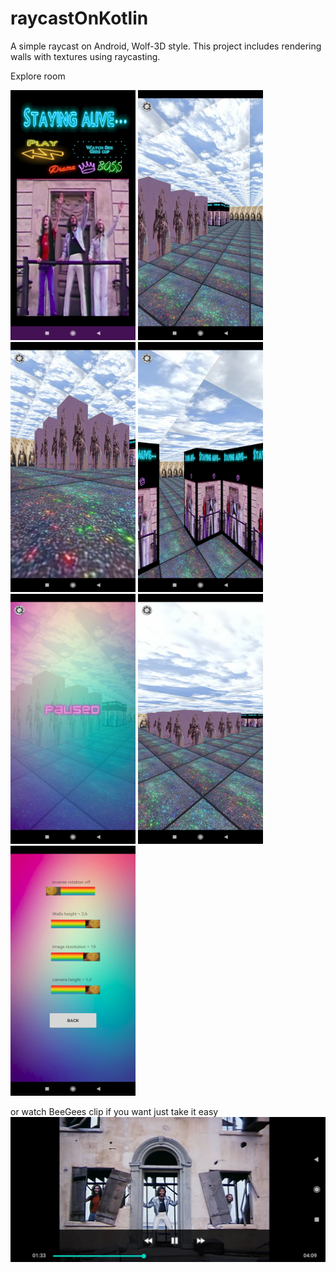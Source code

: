 # raycastOnKotlin
A simple raycast on Android, Wolf-3D style. This project includes rendering walls with textures using raycasting.

Explore room

<img src="https://github.com/Hchau-student/raycastOnKotlin/blob/master/screenshots/firstview.jpg" data-canonical-src="https://github.com/Hchau-student/raycastOnKotlin/blob/master/screenshots/firstview.jpg" width="200" height="400" />
<img src="https://github.com/Hchau-student/raycastOnKotlin/blob/master/screenshots/1.jpg" data-canonical-src="https://github.com/Hchau-student/raycastOnKotlin/blob/master/screenshots/1.jpg.jpg" width="200" height="400" />
<img src="https://github.com/Hchau-student/raycastOnKotlin/blob/master/screenshots/2.jpg" data-canonical-src="https://github.com/Hchau-student/raycastOnKotlin/blob/master/screenshots/2.jpg" width="200" height="400" />
<img src="https://github.com/Hchau-student/raycastOnKotlin/blob/master/screenshots/6.jpg" data-canonical-src="https://github.com/Hchau-student/raycastOnKotlin/blob/master/screenshots/6.jpg" width="200" height="400" />
<img src="https://github.com/Hchau-student/raycastOnKotlin/blob/master/screenshots/4.jpg" data-canonical-src="https://github.com/Hchau-student/raycastOnKotlin/blob/master/screenshots/4.jpg" width="200" height="400" />
<img src="https://github.com/Hchau-student/raycastOnKotlin/blob/master/screenshots/5.jpg" data-canonical-src="https://github.com/Hchau-student/raycastOnKotlin/blob/master/screenshots/5.jpg" width="200" height="400" />
<img src="https://github.com/Hchau-student/raycastOnKotlin/blob/master/screenshots/preferences.jpg" data-canonical-src="https://github.com/Hchau-student/raycastOnKotlin/blob/master/screenshots/preferences.jpg" width="200" height="400" />

or watch BeeGees clip if you want just take it easy
![](https://github.com/Hchau-student/raycastOnKotlin/blob/master/screenshots/clip.jpg)
